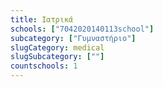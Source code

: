 ```yaml
---
title: Ιατρικά
schools: ["7042020140113school"]
subcategory: ["Γυμναστήριο"]
slugCategory: medical
slugSubcategory: [""]
countschools: 1
---
```



